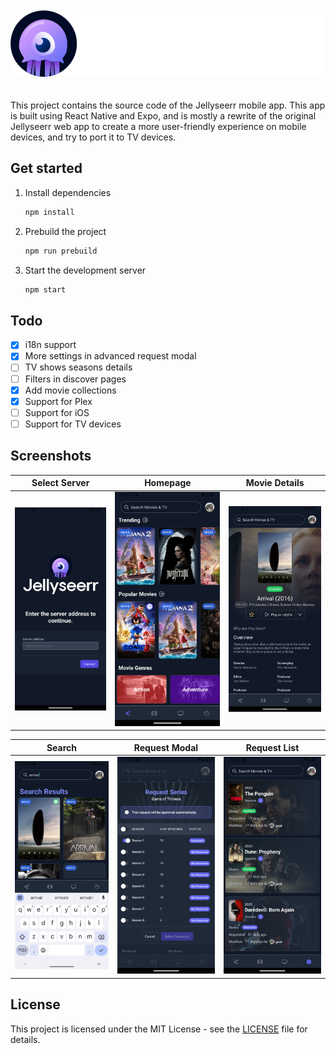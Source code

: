 <p align="center">
<img src="./assets/logo_full.svg" alt="Jellyseerr" style="margin: 20px 0;">
</p>

This project contains the source code of the Jellyseerr mobile app. This app is built using React Native and Expo, and is mostly a rewrite of the original Jellyseerr web app to create a more user-friendly experience on mobile devices, and try to port it to TV devices.

## Get started

1. Install dependencies

   ```bash
   npm install
   ```

2. Prebuild the project

   ```bash
   npm run prebuild
   ```

3. Start the development server

   ```bash
   npm start
   ```

## Todo

- [x] i18n support
- [x] More settings in advanced request modal
- [ ] TV shows seasons details
- [ ] Filters in discover pages
- [x] Add movie collections
- [x] Support for Plex
- [ ] Support for iOS
- [ ] Support for TV devices

## Screenshots

| Select Server                                  | Homepage                                | Movie Details                                     |
| ---------------------------------------------- | --------------------------------------- | ------------------------------------------------- |
| ![Select Server](./screenshots/server-url.png) | ![Homepage](./screenshots/homepage.png) | ![Movie Details](./screenshots/movie-details.png) |

| Search                              | Request Modal                                     | Request List                                    |
| ----------------------------------- | ------------------------------------------------- | ----------------------------------------------- |
| ![Search](./screenshots/search.png) | ![Request Modal](./screenshots/request-modal.png) | ![Request List](./screenshots/request-list.png) |

## License

This project is licensed under the MIT License - see the [LICENSE](LICENSE) file for details.
